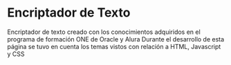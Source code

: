 # Encriptador de Texto

Encriptador de texto creado con los conocimientos adquiridos en el programa de formación ONE de Oracle y Alura
Durante el desarrollo de esta página se tuvo en cuenta los temas vistos con relación a HTML, Javascript y CSS
